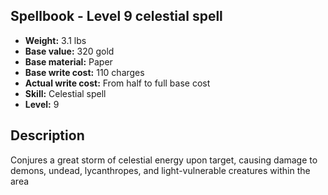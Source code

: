 ## Spellbook - Level 9 celestial spell
- **Weight:** 3.1 lbs
- **Base value:** 320 gold
- **Base material:** Paper
- **Base write cost:** 110 charges
- **Actual write cost:** From half to full base cost
- **Skill:** Celestial spell
- **Level:** 9
## Description
Conjures a great storm of celestial energy upon target, causing damage to demons, undead, lycanthropes, and light-vulnerable creatures within the area
